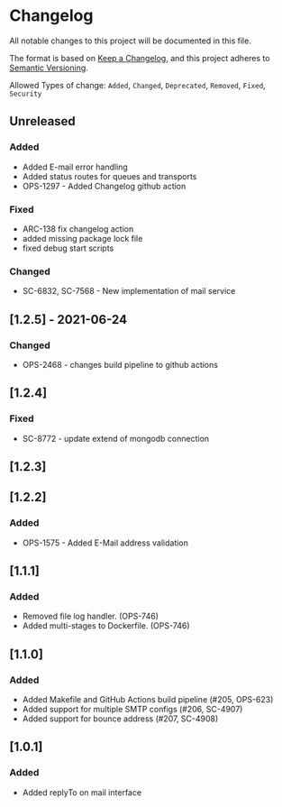 # Changelog

All notable changes to this project will be documented in this file.

The format is based on [Keep a Changelog](https://keepachangelog.com/en/1.0.0/), and this project adheres to [Semantic Versioning](https://semver.org/spec/v2.0.0.html).

Allowed Types of change: `Added`, `Changed`, `Deprecated`, `Removed`, `Fixed`, `Security`

## Unreleased

### Added

- Added E-mail error handling
- Added status routes for queues and transports
- OPS-1297 - Added Changelog github action

### Fixed

- ARC-138 fix changelog action
- added missing package lock file
- fixed debug start scripts

### Changed

- SC-6832, SC-7568 - New implementation of mail service

## [1.2.5] - 2021-06-24

### Changed

- OPS-2468 - changes build pipeline to github actions 

## [1.2.4]

### Fixed

- SC-8772 - update extend of mongodb connection

## [1.2.3]

## [1.2.2]

### Added

- OPS-1575 - Added E-Mail address validation

## [1.1.1]

### Added

- Removed file log handler. (OPS-746)
- Added multi-stages to Dockerfile. (OPS-746)

## [1.1.0]

### Added

- Added Makefile and GitHub Actions build pipeline (#205, OPS-623)
- Added support for multiple SMTP configs (#206, SC-4907)
- Added support for bounce address (#207, SC-4908)

## [1.0.1]

### Added

- Added replyTo on mail interface
